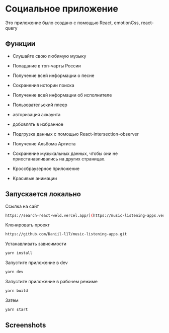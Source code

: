 # Социальное приложение

Это приложение было создано с помощью React, emotionCss, react-query


## Функции

- Слушайте свою любимую музыку

- Попадание в топ-чарты России

 - Получение всей информации о песне

 - Сохранения истории поиска

 - Получение всей информации об исполнителе

 - Пользовательский плеер

 - авторизация аккаунта

  - добовлять в избранное

 - Подгрузка данных с помощью React-intersection-observer

 - Получение Альбома Артиста

 - Сохранение музыкальных данных, чтобы они не приостанавливались на других страницах.

 - Кроссбраузерное приложение
 
-  Красивые анимации


## Запускается локально

Ссылка на сайт

```bash
https://search-react-weld.vercel.app/](https://music-listening-apps.vercel.app/
```

Клонировать проект

```bash
https://github.com/Daniil-l17/music-listening-apps.git
```

Устанавливать зависимости

```bash
yarn install
```

Запустите приложение в dev

```bash
yarn dev
```

Запустите приложение в рабочем режиме

```bash
yarn build
```

Затем

```bash
yarn start
```

## Screenshots


